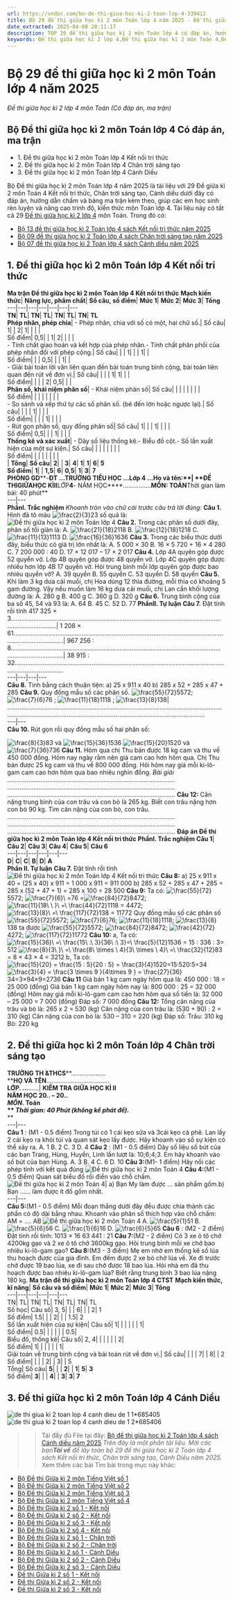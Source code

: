 ```yaml
---
url: https://vndoc.com/bo-de-thi-giua-hoc-ki-2-toan-lop-4-339412
title: Bộ 29 đề thi giữa học kì 2 môn Toán lớp 4 năm 2025 - Đề thi giữa học kì 2 lớp 4 môn Toán (Có đáp án, ma trận) - VnDoc.com
date_extracted: 2025-04-08 20:11:17
description: TOP 29 đề thi giữa học kì 2 môn Toán lớp 4 có đáp án, hướng dẫn chấm và bảng ma trận kèm theo, giúp các em luyện giải đề ôn tập có hiệu quả.
keywords: Đề thi giữa học kì 2 lớp 4,Đề thi giữa học kì 2 môn Toán 4,Đề kiểm tra giữa học kì 2 môn Toán 4,Đề kiểm tra giữa học kì 2 môn Toán,Đề thi giữa học kì 2 lớp 4 sách Chân trời sáng tạo,Đề giữa kì 2 môn Toán 4 Chân trời sáng tạo,Đề giữa kì 2 môn Toán 4 Kết nối tri thức,Đề giữa kì 2 môn Toán 4 Cánh Diều
---
```


# Bộ 29 đề thi giữa học kì 2 môn Toán lớp 4 năm 2025
 _Đề thi giữa học kì 2 lớp 4 môn Toán \(Có đáp án, ma trận\)_
## Bộ Đề thi giữa học kì 2 môn Toán lớp 4 Có đáp án, ma trận
  * 1\. Đề thi giữa học kì 2 môn Toán lớp 4 Kết nối tri thức
  * 2\. Đề thi giữa học kì 2 môn Toán lớp 4 Chân trời sáng tạo
  * 3\. Đề thi giữa học kì 2 môn Toán lớp 4 Cánh Diều

Bộ Đề thi giữa học kì 2 môn Toán lớp 4 năm 2025 là tài liệu với 29 Đề giữa kì 2 môn Toán 4 Kết nối tri thức, Chân trời sáng tạo, Cánh diều dưới đây có đáp án, hướng dẫn chấm và bảng ma trận kèm theo, giúp các em học sinh rèn luyện và nâng cao trình độ, kiến thức môn Toán lớp 4. Tài liệu này có tất cả 29 [Đề thi giữa học kì 2 lớp 4](<https://vndoc.com/de-thi-giua-ki-2-lop4>) môn Toán. Trong đó có:
  * [Bộ 13 đề thi giữa học kì 2 Toán lớp 4 sách Kết nối tri thức năm 2025](<https://vndoc.com/de-thi-giua-hoc-ki-2-mon-toan-lop-4-ket-noi-tri-thuc-de-1-315446>)
  * [Bộ 09 đề thi giữa học kì 2 Toán lớp 4 sách Chân trời sáng tạo năm 2025](<https://vndoc.com/bo-de-thi-giua-hoc-ki-2-toan-lop-4-sach-chan-troi-sang-tao-339390>)
  * [Bộ 07 đề thi giữa học kì 2 Toán lớp 4 sách Cánh diều năm 2025](<https://vndoc.com/bo-de-thi-giua-hoc-ki-2-toan-lop-4-sach-canh-dieu-339361>)

## 1\. Đề thi giữa học kì 2 môn Toán lớp 4 Kết nối tri thức
**Ma trận Đề thi giữa học kì 2 môn Toán lớp 4 Kết nối tri thức**
**Mạch kiến thức**| **Năng lực, phẩm chất**| **Số câu, số điểm**| **Mức 1**| **Mức 2**| **Mức 3**| **Tổng**  
---|---|---|---|---|---|---  
**TN**| **TL**| **TN**| **TL**| **TN**| **TL**| **TN**| **TL**  
**Phép nhân, phép chia**|  \- Phép nhân, chia với số có một, hai chữ số.| Số câu| 1| | 2| 1| | | |   
Số điểm| 0,5| | 1| 2| | | |   
\- Tính chất giao hoán và kết hợp của phép nhân.\- Tính chất phân phối của phép nhân đối với phép cộng.| Số câu| | | 1| | | 1| |   
Số điểm| | | 0,5| | | 1| |   
\- Giải bài toán lời văn liên quan đến bài toán trung bình cộng, bài toán liên quan đến rút về đơn vị.| Số câu| | | | 1| 1| | |   
Số điểm| | | | 2| 0,5| | |   
**Phân số, khái niệm phân số**|  \- Khái niệm phân số| Số câu| | | | | | | |   
Số điểm| | | | | | | |   
\- So sánh và xếp thứ tự các số phân số. \(bé đến lớn hoặc ngược lại\).| Số câu| | | | 1| | | |   
Số điểm| | | | 1| | | |   
\- Rút gọn phân số, quy đồng phân số| Số câu| 1| | | 1| | | |   
Số điểm| 0,5| | | 1| | | |   
**Thống kê và xác xuất**|  \- Dãy số liệu thống kê.\- Biểu đồ cột.\- Số lần xuất hiện của một sự kiện.| Số câu| | | | | | | |   
Số điểm| | | | | | | |   
| **Tổng**| **Số câu**| **2**| | **3**| **4**| **1**| **1**| **6**| **5**  
**Số điểm**| **1**| | **1,5**| **6**| **0,5**| **1**| **3**| **7**  
**PHÒNG GD****-****ĐT …****TRƯỜNG TIỂU HỌC …****Lớp 4 …****Họ và tên:**| **ĐỀ THI****GIỮA****HỌC KÌ****II****LỚP****4****\- NĂM HỌC****…………….****MÔN: TOÁN****Thời gian làm bài: 40 phút**  
---|---  
**Phần****I****. Trắc nghiệm**
 _Khoanh tròn vào chữ cái trước câu trả lời đúng:_
**Câu 1.** Hình đã tô màu ![\\frac{2}{3}](https://i.vdoc.vn/data/image/blank.png)23 số quả là:
![Đề thi giữa học kì 2 môn Toán lớp 4](https://i.vdoc.vn/data/image/2024/02/19/1-1706251713.png)
**Câu 2.** Trong các phân số dưới đây, phân số tối giản là:
A. ![\\frac{21}{18}](https://i.vdoc.vn/data/image/blank.png)2118
B. ![\\frac{12}{18}](https://i.vdoc.vn/data/image/blank.png)1218
C. ![\\frac{11}{13}](https://i.vdoc.vn/data/image/blank.png)1113
D. ![\\frac{16}{36}](https://i.vdoc.vn/data/image/blank.png)1636
**Câu 3.** Trong các biểu thức dưới đây, biểu thức có giá trị lớn nhất là:
A. 5 000 × 30
B. 16 × 5 720 + 16 × 4 280
C. 7 200 000 : 40
D. 17 × 12 017 – 17 × 2 017
**Câu 4.** Lớp 4A quyên góp được 52 quyển vở. Lớp 4B quyên góp được 48 quyển vở. Lớp 4C quyên góp được nhiều hơn lớp 4B 17 quyển vở. Hỏi trung bình mỗi lớp quyên góp được bao nhiêu quyển vở?
A. 39 quyển
B. 55 quyển
C. 53 quyển
D. 58 quyển
**Câu 5.** Khi làm 3 kg dưa cải muối, chị Hoa dùng 12 thìa đường, mỗi thìa có khoảng 5 gam đường. Vậy nếu muốn làm 16 kg dưa cải muối, chị Lan cần khối lượng đường là:
A. 280 g
B. 400 g
C. 360 g
D. 320 g
**Câu 6.** Trung bình cộng của ba số 45, 54 và 93 là:
A. 64
B. 45
C. 52
D. 77
**Phần****II****. Tự luận**
**Câu 7.** Đặt tính rồi tính
417 325 × 3……………………………………………………….………………….………………….………………….………………| 1 208 × 61……………………………………………………….………………….………………….………………….………………….| 967 256 : 8……………………………………………………….………………….………………….………………….………………….| 38 915 : 32……………………………………………………….………………….………………….………………….………………….  
---|---|---|---  
**Câu 8.**
Tính bằng cách thuận tiện:
a\) 25 x 911 x 40
b\) 285 x 52 + 285 x 47 + 285
**Câu 9.** Quy đồng mẫu số các phân số.
![\\frac{55}{72}](https://i.vdoc.vn/data/image/blank.png)5572; ![\\frac{7}{6}](https://i.vdoc.vn/data/image/blank.png)76 ; ![\\frac{11}{18}](https://i.vdoc.vn/data/image/blank.png)1118 ; ![\\frac{13}{8}](https://i.vdoc.vn/data/image/blank.png)138| ………………………………………………………………………………………………………………………………………….…………………………………………………………………….  
---|---  
**Câu 10.** Rút gọn rồi quy đồng mẫu số hai phân số:   
  
![\\frac{8}{3}](https://i.vdoc.vn/data/image/blank.png)83 và ![\\frac{15}{36}](https://i.vdoc.vn/data/image/blank.png)1536
![\\frac{15}{20}](https://i.vdoc.vn/data/image/blank.png)1520 và ![\\frac{7}{36}](https://i.vdoc.vn/data/image/blank.png)736
**Câu 11.** Hôm qua chị Thu bán được 18 kg cam và thu về 450 000 đồng. Hôm nay ngày rằm nên giá cam cao hơn hôm qua. Chị Thu bán được 25 kg cam và thu về 800 000 đồng. Hỏi hôm nay giá mỗi ki-lô-gam cam cao hơn hôm qua bao nhiêu nghìn đồng.
_Bài giải_
……………………………………………………………………………………
……………………………………………………………………………………
……………………………………………………………………………………
**Câu 12:**
Cân nặng trung bình của con trâu và con bò là 265 kg. Biết con trâu nặng hơn con bò 90 kg. Tìm cân nặng của con bò, con trâu.
……………………………………………………………………………………
……………………………………………………………………………………
……………………………………………………………………………………
**Đáp án Đề thi giữa học kì 2 môn Toán lớp 4 Kết nối tri thức**
**Phần****I****. Trắc nghiệm**
**Câu 1**| **Câu 2**| **Câu 3**| **Câu 4**| **Câu 5**| **Câu 6**  
---|---|---|---|---|---  
**D**| **C**| **C**| **B**| **D**| **A**  
**Phần II. Tự luận**
**Câu 7.** Đặt tính rồi tính
![Đề thi giữa học kì 2 môn Toán lớp 4 Kết nối tri thức](https://i.vdoc.vn/data/image/2024/02/19/1-1706252325.png)
**Câu 8:**
a\) 25 x 911 x 40 = \(25 x 40\) x 911
= 1 000 x 911 = 911 000
b\) 285 x 52 + 285 x 47 + 285 = 285 x \(52 + 47 + 1\)
= 285 x 100 = 28 500
**Câu 9:**
Ta có: ![\\frac{55}{72}](https://i.vdoc.vn/data/image/blank.png)5572; ![\\frac{7}{6}\\ =](https://i.vdoc.vn/data/image/blank.png)76 =![\\frac{84}{72}](https://i.vdoc.vn/data/image/blank.png)8472; ![\\frac{11}{18\\ \\ }\\ =\\ \\frac{44}{72}](https://i.vdoc.vn/data/image/blank.png)1118 = 4472; ![\\frac{13}{8}\\ =\\ \\frac{117}{72}](https://i.vdoc.vn/data/image/blank.png)138 = 11772
Quy đồng mẫu số các phân số ![\\frac{55}{72}](https://i.vdoc.vn/data/image/blank.png)5572; ![\\frac{7}{6}](https://i.vdoc.vn/data/image/blank.png)76; ![\\frac{11}{18}](https://i.vdoc.vn/data/image/blank.png)1118; ![\\frac{13}{8}](https://i.vdoc.vn/data/image/blank.png)138 ta được ![\\frac{55}{72}](https://i.vdoc.vn/data/image/blank.png)5572; ![\\frac{84}{72}](https://i.vdoc.vn/data/image/blank.png)8472; ![\\frac{42}{72}](https://i.vdoc.vn/data/image/blank.png)4272; ![\\frac{117}{72}](https://i.vdoc.vn/data/image/blank.png)11772
**Câu 10:**
a, Ta có:
![\\frac{15}{36}\\ =\\ \\frac{15\\ :\\ 3}{36\\ :\\ 3}=\\ \\frac{5}{12}](https://i.vdoc.vn/data/image/blank.png)1536 = 15 : 336 : 3= 512
![\\frac{8}{3\\ }\\ =\\ \\frac{8\\ \\times \\ 4}{3\\ \\times \\ 4}\\ =\\ \\frac{32}{12}](https://i.vdoc.vn/data/image/blank.png)83 = 8 × 43 × 4 = 3212
b, Ta có:
![\\frac{15}{20} = \\frac{15 : 5}{20 : 5} = \\frac{3}{4}](https://i.vdoc.vn/data/image/blank.png)1520=15:520:5=34
![\\frac{3}{4} = \\frac{3 \\times 9 }{4\\times 9 } = \\frac{27}{36}](https://i.vdoc.vn/data/image/blank.png)34=3×94×9=2736
**Câu 11**
Giá bán 1 kg cam ngày hôm qua là:
450 000 : 18 = 25 000 \(đồng\)
Giá bán 1 kg cam ngày hôm nay là:
800 000 : 25 = 32 000 \(đồng\)
Hôm nay giá mỗi ki-lô-gam cam cao hơn hôm qua số tiền là:
32 000 – 25 000 = 7 000 \(đồng\)
Đáp số: 7 000 đồng
**Câu 12:**
Tổng cân nặng của trâu và bò là:
265 x 2 = 530 \(kg\)
Cân nặng của con trâu là:
\(530 + 90\) : 2 = 310 \(kg\)
Cân nặng của con bò là:
530 – 310 = 220 \(kg\)
Đáp số: Trâu: 310 kg
Bò: 220 kg
## 2\. Đề thi giữa học kì 2 môn Toán lớp 4 Chân trời sáng tạo
**TRƯỜNG TH &THCS****………………..  
****HỌ VÀ TÊN**....................................  
**LỚP. ...**......| **KIỂM TRA GIỮA HỌC KÌ II  
NĂM HỌC 20.. – 20..  
_MÔN_. Toán  
** _Thời gian: 40 Phút \(không kể phát đề\)._**  
**  
---|---  
**Câu 1** : \(M1 - 0.5 điểm\) Trong túi có 1 cái kẹo sữa và 3cái kẹo cà phê. Lan lấy 2 cái kẹo ra khỏi túi và quan sát kẹo lấy được. Hãy khoanh vào số sự kiện có thể xảy ra.
A. 1
B. 2
C. 3
D. 4
**Câu 2** : \(M1 - 0.5 điểm\) Dãy số liệu số bút của các bạn Trang, Hùng, Huyền, Linh lần lượt là: 10;6;4;3. Em hãy khoanh vào số bút của bạn Hùng.
A. 3
B. 4
C. 6
D. 10
**Câu 3:**\(M1- 1 điểm\) Hãy nối các phép tính với kết quả đúng
![Đề thi giữa học kì 2 môn Toán 4](https://i.vdoc.vn/data/image/2025/03/26/Toan-4-1.jpg)
**Câu 4:**\(M1 - 0.5 điểm\) Quan sát biểu đồ rồi điền vào chỗ chấm.
![Đề thi giữa học kì 2 môn Toán 4](https://i.vdoc.vn/data/image/2025/03/26/Toan-4-2.jpg)| a\) Bạn My làm được … sản phẩm gốm.b\) Bạn …… làm được ít đồ gốm nhất.  
---|---  
**Câu 5:**\(M1 - 0.5 điểm\) Mỗi đoạn thẳng dưới đây đều được chia thành các phần có độ dài bằng nhau. Khoanh vào phân số thích hợp vào chỗ chấm: AM = …. AB
![Đề thi giữa học kì 2 môn Toán 4](https://i.vdoc.vn/data/image/2025/03/26/Toan-4-3.jpg)
A. ![\\frac{5}{1}](https://i.vdoc.vn/data/image/blank.png)51
B. ![\\frac{5}{6}](https://i.vdoc.vn/data/image/blank.png)56
C. ![\\frac{1}{6}](https://i.vdoc.vn/data/image/blank.png)16
D. ![\\frac{6}{5}](https://i.vdoc.vn/data/image/blank.png)65
**Câu 6** : \(M2 - 2 điểm\) Đặt tính rồi tính:
1013 × 16
63 441 : 21
**Câu 7:**\(M2 - 2 điểm\) Có 3 xe ô tô chở 4200kg gạo và 2 xe ô tô chở 3600kg gạo. Hỏi trung bình mỗi xe chở bao nhiêu ki-lô-gam gạo?
**Câu 8:**\(M3 - 3 điểm\) Mẹ em nhờ em thống kê số lúa thu hoạch được của gia đình. Em đếm được 2 xe bò chở lúa về. Xe đi trước chở được 19 bao lúa, xe đi sau chở được 18 bao lúa. Hỏi nhà em đã thu hoạch được bao nhiêu ki-lô-gam lúa? Biết rằng trung bình 3 bao lúa nặng 180 kg.
**Ma trận đề thi giữa học kì 2 môn Toán lớp 4 CTST**
**Mạch kiến thức, kĩ năng**| **Số câu và số điểm**| **Mức 1**| **Mức 2**| **Mức 3**| **Tổng**  
---|---|---|---|---|---  
TN| TL| TN| TL| TN| TL| TN| TL  
Số học| Câu số| 3, 5| | | 6| | | 2| 1  
Số điểm| 1.5| | | 2| | | 1.5| 2  
Số lần xuất hiện của sự kiện| Câu số| 1| | | | | | 1|   
Số điểm| 0.5| | | | | | 0.5|   
Biểu đồ, thống kê| Câu số| 2, 4| | | | | | 2|   
Số điểm| 1| | | | | | 1|   
Giải toán về trung bình cộng và bài toán rút về đơn vị.| Số câu| | | | 7| | 8| | 2  
Số điểm| | | | 2| | 3| | 5  
Tổng| Số câu| **5**| | | **2**| | **1**| **5**| **3**  
Số điểm| **3**| | | **4**| | **3**| **3**| **7**  
## 3\. Đề thi giữa học kì 2 môn Toán lớp 4 Cánh Diều
![de thi giua ki 2 toan lop 4 canh dieu de 1 1*685405](https://i.vdoc.vn/data/image/2025/03/26/de-thi-giua-ki-2-toan-lop-4-canh-dieu-de-1-1.jpg)![de thi giua ki 2 toan lop 4 canh dieu de 1 2*685406](https://i.vdoc.vn/data/image/2025/03/26/de-thi-giua-ki-2-toan-lop-4-canh-dieu-de-1-2.jpg)
>> Tải đầy đủ File tại đây: [Bộ đề thi giữa học kì 2 Toán lớp 4 sách Cánh diều năm 2025](<https://vndoc.com/bo-de-thi-giua-hoc-ki-2-toan-lop-4-sach-canh-dieu-339361>)
 _Trên đây là một phần tài liệu._
_Mời các bạn**Tải về** để lấy toàn bộ 29 đề thi giữa học kì 2 Toán lớp 4 sách Kết nối tri thức, Chân trời sáng tạo, Cánh Diều năm 2025._
Xem thêm các bài Tìm bài trong mục này khác:
  * [Bộ Đề thi Giữa kì 2 môn Tiếng Việt số 1](</bo-de-thi-giua-hoc-ki-2-mon-tieng-viet-lop-4-339350>)
  * [Bộ Đề thi Giữa kì 2 môn Tiếng Việt số 2](</de-thi-giua-hoc-ki-2-mon-tieng-viet-lop-4-theo-thong-tu-22-120533>)
  * [Bộ Đề thi Giữa kì 2 môn Tiếng Việt số 3](</bo-de-thi-tieng-viet-giua-ki-2-lop-4-sach-moi-nam-2024-so-2-317138>)
  * [Bộ Đề thi Giữa kì 2 môn Tiếng Việt số 4](</bo-de-thi-tieng-viet-giua-ki-2-lop-4-sach-moi-nam-2024-so-3-317141>)
  * [Bộ Đề thi Giữa kì 2 số 1 - Kết nối](</bo-de-thi-giua-hoc-ki-2-lop-4-ket-noi-tri-thuc-cac-mon-316238>)
  * [Bộ Đề thi Giữa kì 2 số 2 - Kết nối](</bo-de-thi-giua-hoc-ki-2-lop-4-sach-ket-noi-tri-thuc-so-1-316002>)
  * [Bộ Đề thi Giữa kì 2 số 3 - Kết nối](</bo-de-thi-giua-hoc-ki-2-lop-4-sach-ket-noi-tri-thuc-so-2-316204>)
  * [Bộ Đề thi Giữa kì 2 số 4 - Kết nối](</bo-de-thi-giua-hoc-ki-2-lop-4-sach-ket-noi-tri-thuc-339496>)
  * [Bộ Đề thi Giữa kì 2 số 1 - Chân trời](</bo-de-thi-giua-hoc-ki-2-lop-4-chan-troi-sang-tao-cac-mon-316240>)
  * [Bộ Đề thi Giữa kì 2 số 2 - Chân trời](</bo-de-thi-giua-hoc-ki-2-lop-4-sach-chan-troi-sang-tao-339503>)
  * [Bộ Đề thi Giữa kì 2 số 1 - Cánh Diều](</bo-de-thi-giua-hoc-ki-2-lop-4-sach-canh-dieu-cac-mon-316232>)
  * [Bộ Đề thi Giữa kì 2 số 2 - Cánh Diều](</bo-de-thi-giua-hoc-ki-2-lop-4-sach-canh-dieu-so-1-316087>)
  * [Bộ Đề thi Giữa kì 2 số 3 - Cánh Diều](</bo-de-thi-giua-hoc-ki-2-lop-4-sach-canh-dieu-339506>)
  * [Đề thi Giữa kì 2 số 1 - Kết nối](</de-thi-toan-tieng-viet-giua-ki-2-lop-4-sach-ket-noi-tri-thuc-so-1-316208>)
  * [Đề thi Giữa kì 2 số 2 - Kết nối](</de-thi-toan-tieng-viet-giua-ki-2-lop-4-sach-ket-noi-tri-thuc-so-2-316214>)
  * [Đề thi Giữa kì 2 số 3 - Kết nối](</de-thi-toan-tieng-viet-giua-ki-2-lop-4-sach-ket-noi-tri-thuc-so-3-316216>)

